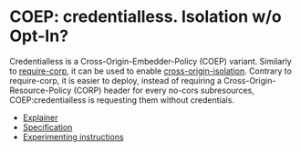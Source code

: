 # COEP: credentialless. Isolation w/o Opt-In?

Credentialless is a Cross-Origin-Embedder-Policy (COEP) variant. Similarly
to
[require-corp](https://html.spec.whatwg.org/multipage/origin.html#embedder-policy-value),
it can be used to enable [cross-origin-isolation](#cross-origin-isolation).
Contrary to require-corp, it is easier to deploy, instead of requiring a
Cross-Origin-Resource-Policy (CORP) header for every no-cors subresources,
COEP:credentialless is requesting them without credentials.

- [Explainer](./explainer.md)
- [Specification](https://wicg.github.io/credentiallessness/)
- [Experimenting instructions](./experimenting.md)
